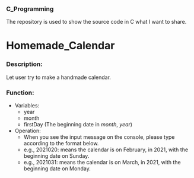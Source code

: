 ### C_Programming
The repository is used to show the source code in C what I want to share.

# Homemade_Calendar
### Description:
Let user try to make a handmade calendar.

### Function:
* Variables:
  * year
  * month
  * firstDay (The beginning date in *month*, *year*)
* Operation:
  * When you see the input message on the console, please type according to the format below.
  * e.g., 2021020: means the calendar is on February, in 2021, with the beginning date on Sunday.
  * e.g., 2021031: means the calendar is on March, in 2021, with the beginning date on Monday.
